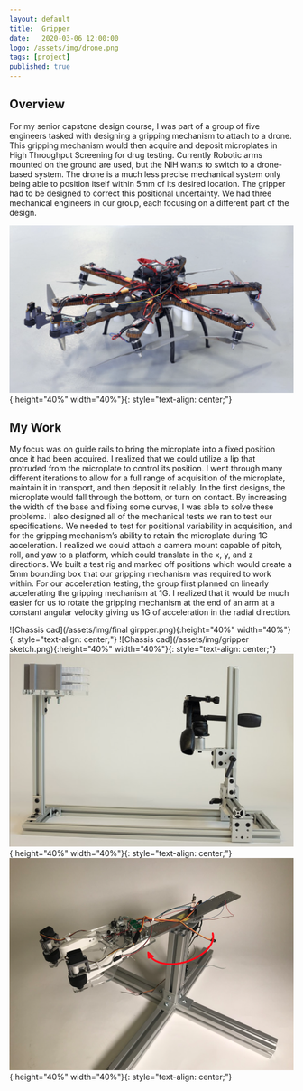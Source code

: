 ```yaml
---
layout: default
title:  Gripper
date:   2020-03-06 12:00:00
logo: /assets/img/drone.png
tags: [project]
published: true
---
```


## Overview
For my senior capstone design course, I was part of a group of five engineers tasked with designing a gripping mechanism to attach to a drone. This gripping mechanism would then acquire and deposit microplates in High Throughput Screening for drug testing. Currently Robotic arms mounted on the ground are used, but the NIH wants to switch to a drone-based system. The drone is a much less precise mechanical system only being able to position itself within 5mm of its desired location. The gripper had to be designed to correct this positional uncertainty. We had three mechanical engineers in our group, each focusing on a different part of the design. 

![Chassis cad](/assets/img/drone.png){:height="40%" width="40%"}{: style="text-align: center;"}

## My Work
My focus was on guide rails to bring the microplate into a fixed position once it had been acquired. I realized that we could utilize a lip that protruded from the microplate to control its position. I went through many different iterations to allow for a full range of acquisition of the microplate, maintain it in transport, and then deposit it reliably. In the first designs, the microplate would fall through the bottom, or turn on contact. By increasing the width of the base and fixing some curves, I was able to solve these problems. 
I also designed all of the mechanical tests we ran to test our specifications. We needed to test for positional variability in acquisition, and for the gripping mechanism’s ability to retain the microplate during 1G acceleration. I realized we could attach a camera mount capable of pitch, roll, and yaw to a platform, which could translate in the x, y, and z directions. We built a test rig and marked off positions which would create a 5mm bounding box that our gripping mechanism was required to work within. For our acceleration testing, the group first planned on linearly accelerating the gripping mechanism at 1G. I realized that it would be much easier for us to rotate the gripping mechanism at the end of an arm at a constant angular velocity giving us 1G of acceleration in the radial direction. 

![Chassis cad](/assets/img/final girpper.png){:height="40%" width="40%"}{: style="text-align: center;"}
![Chassis cad](/assets/img/gripper sketch.png){:height="40%" width="40%"}{: style="text-align: center;"}
![Chassis cad](/assets/img/positional.png){:height="40%" width="40%"}{: style="text-align: center;"}
![Chassis cad](/assets/img/acceleration.png){:height="40%" width="40%"}{: style="text-align: center;"}

